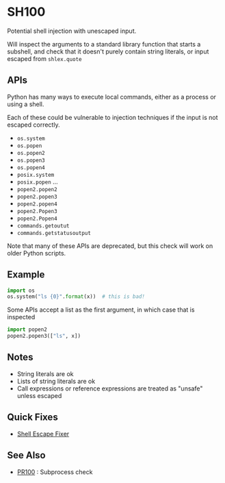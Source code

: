 # SH100

Potential shell injection with unescaped input.

Will inspect the arguments to a standard library function that starts a subshell, and check that it doesn't purely contain string literals, or input escaped from `shlex.quote`

## APIs

Python has many ways to execute local commands, either as a process or using a shell.

Each of these could be vulnerable to injection techniques if the input is not escaped correctly.

- `os.system`
- `os.popen` 
- `os.popen2`
- `os.popen3`
- `os.popen4`
- `posix.system`
- `posix.popen` ...
- `popen2.popen2`
- `popen2.popen3`
- `popen2.popen4` 
- `popen2.Popen3`
- `popen2.Popen4`
- `commands.getoutut`
- `commands.getstatusoutput`

Note that many of these APIs are deprecated, but this check will work on older Python scripts.

## Example

```python
import os
os.system("ls {0}".format(x))  # this is bad!
```

Some APIs accept a list as the first argument, in which case that is inspected

```python
import popen2
popen2.popen3(["ls", x])
```

## Notes

* String literals are ok
* Lists of string literals are ok
* Call expressions or reference expressions are treated as "unsafe" unless escaped

## Quick Fixes

* [Shell Escape Fixer](../fixes/shellescapefixer.md)

## See Also

- [PR100](PR100.md) : Subprocess check



